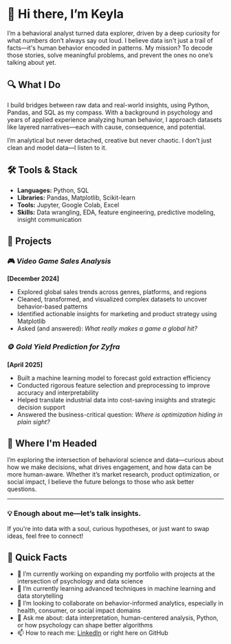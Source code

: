 # 👋 Hi there, I’m Keyla

I’m a behavioral analyst turned data explorer, driven by a deep curiosity for what numbers don’t always say out loud. I believe data isn't just a trail of facts—it's human behavior encoded in patterns. My mission? To decode those stories, solve meaningful problems, and prevent the ones no one’s talking about yet.

## 🔍 What I Do

I build bridges between raw data and real-world insights, using Python, Pandas, and SQL as my compass. With a background in psychology and years of applied experience analyzing human behavior, I approach datasets like layered narratives—each with cause, consequence, and potential.

I’m analytical but never detached, creative but never chaotic. I don’t just clean and model data—I listen to it.

## 🛠️ Tools & Stack
- **Languages:** Python, SQL  
- **Libraries:** Pandas, Matplotlib, Scikit-learn  
- **Tools:** Jupyter, Google Colab, Excel  
- **Skills:** Data wrangling, EDA, feature engineering, predictive modeling, insight communication

## 🚀 Projects

### 🎮 *Video Game Sales Analysis*
**[December 2024]**
- Explored global sales trends across genres, platforms, and regions  
- Cleaned, transformed, and visualized complex datasets to uncover behavior-based patterns  
- Identified actionable insights for marketing and product strategy using Matplotlib  
- Asked (and answered): *What really makes a game a global hit?*

### 🪙 *Gold Yield Prediction for Zyfra*
**[April 2025]**
- Built a machine learning model to forecast gold extraction efficiency  
- Conducted rigorous feature selection and preprocessing to improve accuracy and interpretability  
- Helped translate industrial data into cost-saving insights and strategic decision support  
- Answered the business-critical question: *Where is optimization hiding in plain sight?*

## 🎯 Where I'm Headed

I’m exploring the intersection of behavioral science and data—curious about how we make decisions, what drives engagement, and how data can be more human-aware. Whether it’s market research, product optimization, or social impact, I believe the future belongs to those who ask better questions.

---

### 💡 Enough about me—let’s talk insights.

If you're into data with a soul, curious hypotheses, or just want to swap ideas, feel free to connect!

## 📌 Quick Facts

- 🔭 I’m currently working on expanding my portfolio with projects at the intersection of psychology and data science  
- 🌱 I’m currently learning advanced techniques in machine learning and data storytelling  
- 👯 I’m looking to collaborate on behavior-informed analytics, especially in health, consumer, or social impact domains  
- 💬 Ask me about: data interpretation, human-centered analysis, Python, or how psychology can shape better algorithms  
- 📫 How to reach me: [LinkedIn](https://www.linkedin.com/in/keylarominnaf17) or right here on GitHub 
